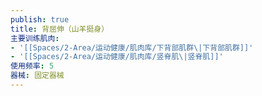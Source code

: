 ```yaml
---
publish: true
title: 背屈伸（山羊挺身）
主要训练肌肉:
- '[[Spaces/2-Area/运动健康/肌肉库/下背部肌群\|下背部肌群]]'
- '[[Spaces/2-Area/运动健康/肌肉库/竖脊肌\|竖脊肌]]'
使用频率: 5
器械: 固定器械
---
```

